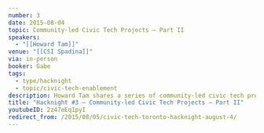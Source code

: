 ```yaml
---
number: 3
date: 2015-08-04
topic: Community-led Civic Tech Projects – Part II
speakers:
  - "[[Howard Tam]]"
venue: "[[CSI Spadina]]"
via: in-person
booker: Gabe
tags:
  - type/hacknight
  - topic/civic-tech-enablement
description: Howard Tam shares a series of community-led civic tech projects and talks about the role of community in civic tech.
title: "Hacknight #3 – Community-led Civic Tech Projects – Part II"
youtubeID: 2z47eEq1pyI
redirect_from: /2015/08/05/civic-tech-toronto-hacknight-august-4/
---
```

